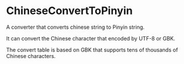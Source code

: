 ChineseConvertToPinyin
======================

A converter that converts chinese string to Pinyin string.

It can convert the Chinese character that encoded by UTF-8 or GBK.

The convert table is based on GBK that supports tens of thousands of Chinese characters.
